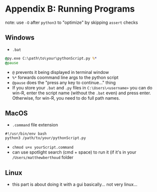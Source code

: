 # Appendix B: Running Programs
note: use `-O` after `python3` to "optimize" by skipping `assert` checks

## Windows
* `.bat`
```bat
@py.exe C:\path\to\your\pythonScript.py %*
@pause
```
* `@` prevents it being displayed in terminal window
* `%*` forwards coommand line args to the python script
* `@pause` does the "press any key to continue..." thing
* If you store your `.bat` and `.py` files in `C:\Users\<username>` you can do win-R, enter the script name (without the `.bat` even) and press enter. Otherwise, for win-R, you need to do full path names.

## MacOS
* `.command` file extension
```command
#!/usr/bin/env bash
python3 /path/to/your/pythonScript.py
```
* `chmod u+x yourScript.command`
* can use spotlight search (cmd + space) to run it (if it's in your `/Users/matthewberthoud` folder

## Linux
* this part is about doing it with a gui basically... not very linux...

